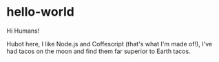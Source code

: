 # hello-world

Hi Humans!

Hubot here, I like Node.js and Coffescript (that's what I'm made of!),
I've had tacos on the moon and find them far superior to Earth tacos.
